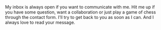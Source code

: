 My inbox is always open if you want to communicate with me. Hit me up if you have some question, want a collaboration or just play a game of chess through the contact form. I'll try to get back to you as soon as I can. And I always love to read your message.
